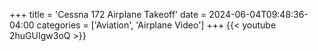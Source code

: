 +++
title = 'Cessna 172 Airplane Takeoff'
date = 2024-06-04T09:48:36-04:00
categories = ['Aviation', 'Airplane Video']
+++
{{< youtube 2huGUIgw3oQ >}}
